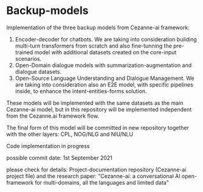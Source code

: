 # Backup-models
Implementation of the three backup models from Cezanne-ai framework:

1. Encoder-decoder for chatbots. We are taking into consideration building multi-turn transformers from scratch and also fine-tunning the pre-trained model with additional datasets created on the core-input scenarios.
2. Open-Domain dialogue models with summarization-augmentation and dialogue datasets.
3. Open-Source Language Understanding and Dialogue Management. We are taking into consideration also an E2E model, with specific pipelines inside, to enhance the intent-entities-forms solution.

These models will be implemented with the same datasets as the main Cezanne-ai model, but in this repository will be implemented independent from the Cezanne.ai framework flow.

The final form of this model will be committed in new repository together with the other layers: CPL, NOG/NLG and NIU/NLU

Code implementation in progress

possible commit date: 1st September 2021

please check for details: Project-documentation repository (Cezanne-ai project file) and the research paper: "Cezanne-ai: a conversational AI open-framework for multi-domains, all the languages and limited data"
